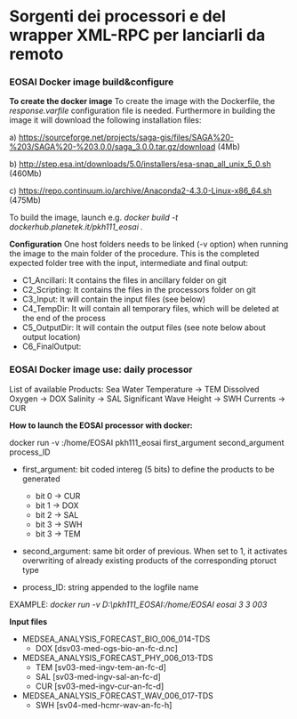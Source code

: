 # Sorgenti dei processori e del wrapper XML-RPC per lanciarli da remoto

### EOSAI Docker image build&configure

**To create the docker image**
To create the image with the Dockerfile, the *response.varfile* configuration file is needed. 
Furthermore in building the image it will download the following installation files:

a) https://sourceforge.net/projects/saga-gis/files/SAGA%20-%203/SAGA%20-%203.0.0/saga_3.0.0.tar.gz/download (4Mb)

b) http://step.esa.int/downloads/5.0/installers/esa-snap_all_unix_5_0.sh (460Mb)

c) https://repo.continuum.io/archive/Anaconda2-4.3.0-Linux-x86_64.sh (475Mb)

To build the image, launch e.g.
*docker build -t dockerhub.planetek.it/pkh111_eosai .*

**Configuration**
One host folders needs to be linked (-v option) when running the image to the main folder of the procedure.
This is the completed expected folder tree with the input, intermediate and final output:
- C1_Ancillari: It contains the files in ancillary folder on git
- C2_Scripting: It contains the files in the processors folder on git
- C3_Input: It will contain the input files (see below)
- C4_TempDir: It will contain all temporary files, which will be deleted at the end of the process
- C5_OutputDir: It will contain the output files (see note below about output location)
- C6_FinalOutput:

### EOSAI Docker image use: daily processor

List of available Products:
Sea Water Temperature -> TEM
Dissolved Oxygen -> DOX
Salinity -> SAL
Significant Wave Height -> SWH
Currents -> CUR

**How to launch the EOSAI processor with docker:**

docker run -v <host path to main folder>:/home/EOSAI pkh111_eosai first_argument second_argument process_ID

* first_argument: bit coded intereg (5 bits) to define the products to be generated
    - bit 0 -> CUR
    - bit 1 -> DOX
    - bit 2 -> SAL
    - bit 3 -> SWH
    - bit 3 -> TEM

* second_argument: same bit order of previous. When set to 1, it activates overwriting of already existing products of the corresponding ptoruct type
* process_ID: string appended to the logfile name

EXAMPLE:
*docker run -v D:\pkh111_EOSAI:/home/EOSAI eosai 3 3 003*

**Input files**

* MEDSEA_ANALYSIS_FORECAST_BIO_006_014-TDS
    - DOX [dsv03-med-ogs-bio-an-fc-d.nc]
* MEDSEA_ANALYSIS_FORECAST_PHY_006_013-TDS
    - TEM [sv03-med-ingv-tem-an-fc-d]
    - SAL [sv03-med-ingv-sal-an-fc-d]
    - CUR [sv03-med-ingv-cur-an-fc-d]
* MEDSEA_ANALYSIS_FORECAST_WAV_006_017-TDS
    - SWH [sv04-med-hcmr-wav-an-fc-h]
